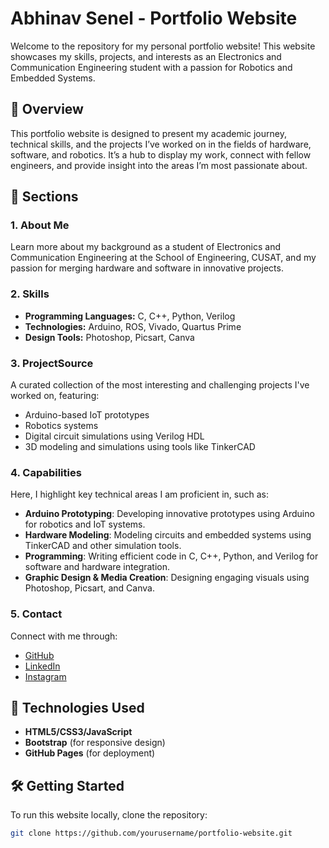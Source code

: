 # Abhinav Senel - Portfolio Website

Welcome to the repository for my personal portfolio website! This website showcases my skills, projects, and interests as an Electronics and Communication Engineering student with a passion for Robotics and Embedded Systems.

## 🚀 Overview

This portfolio website is designed to present my academic journey, technical skills, and the projects I’ve worked on in the fields of hardware, software, and robotics. It’s a hub to display my work, connect with fellow engineers, and provide insight into the areas I’m most passionate about.

## 📄 Sections

### 1. **About Me**
Learn more about my background as a student of Electronics and Communication Engineering at the School of Engineering, CUSAT, and my passion for merging hardware and software in innovative projects.

### 2. **Skills**
- **Programming Languages:** C, C++, Python, Verilog
- **Technologies:** Arduino, ROS, Vivado, Quartus Prime
- **Design Tools:** Photoshop, Picsart, Canva

### 3. **ProjectSource**
A curated collection of the most interesting and challenging projects I've worked on, featuring:
- Arduino-based IoT prototypes
- Robotics systems
- Digital circuit simulations using Verilog HDL
- 3D modeling and simulations using tools like TinkerCAD

### 4. **Capabilities**
Here, I highlight key technical areas I am proficient in, such as:
- **Arduino Prototyping**: Developing innovative prototypes using Arduino for robotics and IoT systems.
- **Hardware Modeling**: Modeling circuits and embedded systems using TinkerCAD and other simulation tools.
- **Programming**: Writing efficient code in C, C++, Python, and Verilog for software and hardware integration.
- **Graphic Design & Media Creation**: Designing engaging visuals using Photoshop, Picsart, and Canva.

### 5. **Contact**
Connect with me through:
- [GitHub](https://github.com/yourusername)
- [LinkedIn](https://www.linkedin.com/in/yourusername)
- [Instagram](https://www.instagram.com/yourusername)

## 🔧 Technologies Used
- **HTML5/CSS3/JavaScript**
- **Bootstrap** (for responsive design)
- **GitHub Pages** (for deployment)

## 🛠️ Getting Started

To run this website locally, clone the repository:

```bash
git clone https://github.com/yourusername/portfolio-website.git
